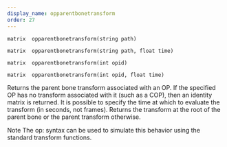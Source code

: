 ```yaml
---
display_name: opparentbonetransform
order: 27
---
```

`matrix  opparentbonetransform(string path)`

`matrix  opparentbonetransform(string path, float time)`

`matrix  opparentbonetransform(int opid)`

`matrix  opparentbonetransform(int opid, float time)`

Returns the parent bone transform associated with an OP. If the specified OP has no
transform associated with it (such as a COP), then an identity matrix is returned. It is possible to specify the time at which to evaluate the transform (in seconds, not frames). Returns the transform at the root of the parent bone or the parent transform otherwise.

Note
The op: syntax can be used to simulate this behavior using the standard transform functions.
